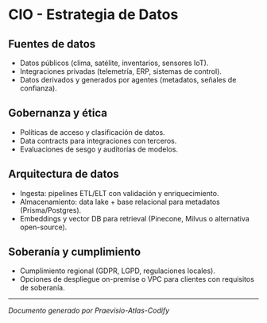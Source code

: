 # CIO - Estrategia de Datos

## Fuentes de datos
- Datos públicos (clima, satélite, inventarios, sensores IoT).
- Integraciones privadas (telemetría, ERP, sistemas de control).
- Datos derivados y generados por agentes (metadatos, señales de confianza).

## Gobernanza y ética
- Políticas de acceso y clasificación de datos.
- Data contracts para integraciones con terceros.
- Evaluaciones de sesgo y auditorías de modelos.

## Arquitectura de datos
- Ingesta: pipelines ETL/ELT con validación y enriquecimiento.
- Almacenamiento: data lake + base relacional para metadatos (Prisma/Postgres).
- Embeddings y vector DB para retrieval (Pinecone, Milvus o alternativa open-source).

## Soberanía y cumplimiento
- Cumplimiento regional (GDPR, LGPD, regulaciones locales).
- Opciones de despliegue on-premise o VPC para clientes con requisitos de soberanía.

---

*Documento generado por Praevisio-Atlas-Codify*
